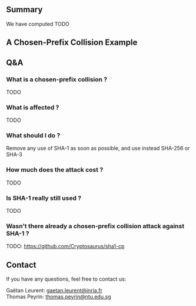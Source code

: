 ## Summary

We have computed TODO


## A Chosen-Prefix Collision Example

## Q&A

### What is a chosen-prefix collision ?

TODO

### What is affected ?

TODO

### What should I do ?

Remove any use of SHA-1 as soon as possible, and use instead SHA-256 or SHA-3


### How much does the attack cost ?

TODO


### Is SHA-1 really still used ?

TODO


### Wasn't there already a chosen-prefix collision attack against SHA-1 ?

TODO: https://github.com/Cryptosaurus/sha1-cp




## Contact

If you have any questions, feel free to contact us:  
  
Gaëtan Leurent: gaetan.leurent@inria.fr  
Thomas Peyrin: thomas.peyrin@ntu.edu.sg  
